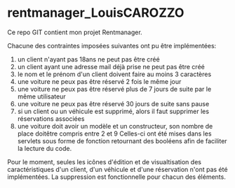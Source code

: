 # rentmanager_LouisCAROZZO

Ce repo GIT contient mon projet Rentmanager.

Chacune des contraintes imposées suivantes ont pu être implémentées:
1. un client n'ayant pas 18ans ne peut pas être créé
2. un client ayant une adresse mail déjà prise ne peut pas être créé
3. le nom et le prénom d'un client doivent faire au moins 3 caractères
4. une voiture ne peux pas être réservé 2 fois le même jour
5. une voiture ne peux pas être réservé plus de 7 jours de suite par le même utilisateur
6. une voiture ne peux pas être réservé 30 jours de suite sans pause
7. si un client ou un véhicule est supprimé, alors il faut supprimer les réservations associées
8. une voiture doit avoir un modèle et un constructeur, son nombre de place doitêtre compris entre 2 et 9 
Celles-ci ont été mises dans les servlets sous forme de fonction retournant des booléens afin de faciliter la lecture du code.

Pour le moment, seules les icônes d'édition et de visualtisation des caractéristiques d'un client, d'un véhicule et d'une réservation n'ont pas été implémentées.
La suppression est fonctionnelle pour chacun des éléments.

